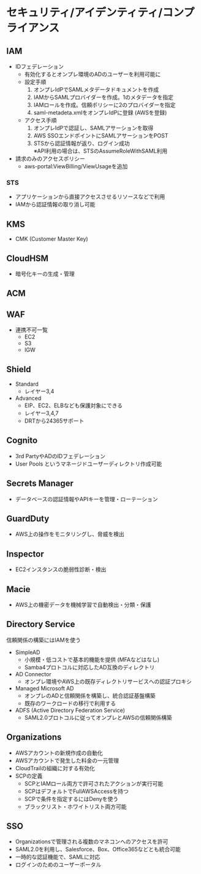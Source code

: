 # セキュリティ/アイデンティティ/コンプライアンス

## IAM

- IDフェデレーション
  - 有効化するとオンプレ環境のADのユーザーを利用可能に
  - 設定手順
    1. オンプレIdPでSAMLメタデータドキュメントを作成
    2. IAMからSAMLプロバイダーを作成。1のメタデータを指定
    3. IAMロールを作成。信頼ポリシーに2のプロバイダーを指定
    4. saml-metadeta.xmlをオンプレIdPに登録 (AWSを登録)
  - アクセス手順
    1. オンプレIdPで認証し、SAMLアサーションを取得
    2. AWS SSOエンドポイントにSAMLアサーションをPOST
    3. STSから認証情報が返り、ログイン成功  
       ※API利用の場合は、STSのAssumeRoleWithSAML利用
- 請求のみのアクセスポリシー
  - aws-portal:ViewBilling/ViewUsageを追加

### STS

- アプリケーションから直接アクセスさせるリソースなどで利用
- IAMから認証情報の取り消し可能

## KMS

- CMK (Customer Master Key)

## CloudHSM

- 暗号化キーの生成・管理

## ACM

## WAF

- 連携不可一覧
  - EC2
  - S3
  - IGW

## Shield

- Standard
  - レイヤー3,4
- Advanced
  - EIP、EC2、ELBなども保護対象にできる
  - レイヤー3,4,7
  - DRTから24365サポート

## Cognito

- 3rd PartyやADのIDフェデレーション
- User Pools というマネージドユーザーディレクトリ作成可能

## Secrets Manager

- データベースの認証情報やAPIキーを管理・ローテーション

## GuardDuty

- AWS上の操作をモニタリングし、脅威を検出

## Inspector

- EC2インスタンスの脆弱性診断・検出

## Macie

- AWS上の機密データを機械学習で自動検出・分類・保護

## Directory Service

信頼関係の構築にはIAMを使う

- SimpleAD
  - 小規模・低コストで基本的機能を提供 (MFAなどはなし)
  - Samba4プロトコルに対応したAD互換のディレクトリ
- AD Connector
  - オンプレ環境やAWS上の既存ディレクトリサービスへの認証プロキシ
- Managed Microsoft AD
  - オンプレのADと信頼関係を構築し、統合認証基盤構築
  - 既存のワークロードの移行で利用する
- ADFS (Active Directory Federation Service)
  - SAML2.0プロトコルに従ってオンプレとAWSの信頼関係構築

## Organizations

- AWSアカウントの新規作成の自動化
- AWSアカウントで発生した料金の一元管理
- CloudTrailの組織に対する有効化
- SCPの定義
  - SCPとIAMロール両方で許可されたアクションが実行可能
  - SCPはデフォルトでFullAWSAccessを持つ
  - SCPで条件を指定するにはDenyを使う
  - ブラックリスト・ホワイトリスト両方可能

## SSO

- Organizationsで管理される複数のマネコンへのアクセスを許可
- SAML2.0を利用し、Salesforce、Box、Office365などとも統合可能
- 一時的な認証機能で、SAMLに対応
- ログインのためのユーザーポータル
